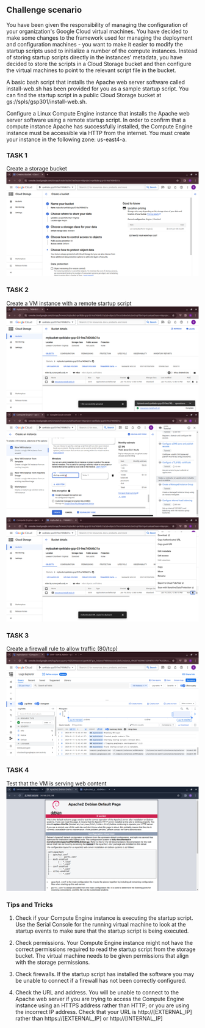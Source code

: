 ## Challenge scenario

You have been given the responsibility of managing the configuration of your organization's Google Cloud virtual machines. You have decided to make some changes to the framework used for managing the deployment and configuration machines - you want to make it easier to modify the startup scripts used to initialize a number of the compute instances. Instead of storing startup scripts directly in the instances' metadata, you have decided to store the scripts in a Cloud Storage bucket and then configure the virtual machines to point to the relevant script file in the bucket.

A basic bash script that installs the Apache web server software called install-web.sh has been provided for you as a sample startup script. You can find the startup script in a public Cloud Storage bucket at gs://spls/gsp301/install-web.sh.

Configure a Linux Compute Engine instance that installs the Apache web server software using a remote startup script. In order to confirm that a compute instance Apache has successfully installed, the Compute Engine instance must be accessible via HTTP from the internet. You must create your instance in the following zone: us-east4-a.

### TASK 1
Create a storage bucket
![Alt text](/Images/1.png "bucket")

### TASK 2
Create a VM instance with a remote startup script
![Alt text](/Images/2.png "vm")
![Alt text](/Images/33.png "vm")
![Alt text](/Images/3.png "link")


### TASK 3
Create a firewall rule to allow traffic (80/tcp)
![Alt text](/Images/4.png "logs")


### TASK 4
Test that the VM is serving web content
![Alt text](/Images/5.png "webserver")


### Tips and Tricks

1. Check if your Compute Engine instance is executing the startup script. Use the Serial Console for the running virtual machine to look at the startup events to make sure that the startup script is being executed.

2. Check permissions. Your Compute Engine instance might not have the correct permissions required to read the startup script from the storage bucket. The virtual machine needs to be given permissions that align with the storage permissions.

3. Check firewalls. If the startup script has installed the software you may be unable to connect if a firewall has not been correctly configured.

4. Check the URL and address. You will be unable to connect to the Apache web server if you are trying to access the Compute Engine instance using an HTTPS address rather than HTTP; or you are using the incorrect IP address. Check that your URL is http://[EXTERNAL_IP] rather than https://[EXTERNAL_IP] or http://[INTERNAL_IP]